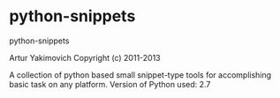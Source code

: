 python-snippets
===============

python-snippets

Artur Yakimovich
Copyright (c) 2011-2013

A collection of python based small snippet-type tools for accomplishing basic task on any platform.
Version of Python used: 2.7

